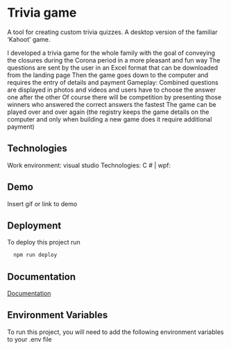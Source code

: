 
# Trivia game
A tool for creating custom trivia quizzes. A desktop version of the familiar ‘Kahoot’ game.

I developed a trivia game for the whole family with the goal of conveying the closures during the Corona period in a more pleasant and fun way
The questions are sent by the user in an Excel format that can be downloaded from the landing page
Then the game goes down to the computer and requires the entry of details and payment
Gameplay: Combined questions are displayed in photos and videos and users have to choose the answer one after the other
Of course there will be competition by presenting those winners who answered the correct answers the fastest
The game can be played over and over again (the registry keeps the game details on the computer and only when building a new game does it require additional payment)


## Technologies
Work environment: visual studio
Technologies: C # | wpf:

## Demo

Insert gif or link to demo


## Deployment

To deploy this project run

```bash
  npm run deploy
```

## Documentation

[Documentation](https://linktodocumentation)


## Environment Variables

To run this project, you will need to add the following environment variables to your .env file

